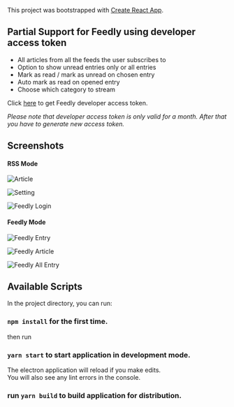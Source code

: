 This project was bootstrapped with [Create React App](https://github.com/facebook/create-react-app).

## Partial Support for Feedly using developer access token
* All articles from all the feeds the user subscribes to
* Option to show unread entries only or all entries
* Mark as read / mark as unread on chosen entry
* Auto mark as read on opened entry
* Choose which category to stream

Click [here](https://feedly.com/v3/auth/dev) to get Feedly developer access token.

*Please note that developer access token is only valid for a month. After that you have to generate new access token.*

## Screenshots
#### RSS Mode

![Article](https://raw.githubusercontent.com/salmanrameli/simple-rss-reader/master/Article.png)

![Setting](https://raw.githubusercontent.com/salmanrameli/simple-rss-reader/master/Setting.png)

![Feedly Login](https://raw.githubusercontent.com/salmanrameli/simple-rss-reader/master/Feedly%20Login.png)

#### Feedly Mode

![Feedly Entry](https://raw.githubusercontent.com/salmanrameli/simple-rss-reader/master/Feedly.png)

![Feedly Article](https://raw.githubusercontent.com/salmanrameli/simple-rss-reader/master/Feedly%20Article.png)

![Feedly All Entry](https://raw.githubusercontent.com/salmanrameli/simple-rss-reader/master/Feedly%20All.png)

## Available Scripts

In the project directory, you can run:

### `npm install` for the first time.
then run
### `yarn start` to start application in development mode.

The electron application will reload if you make edits.<br>
You will also see any lint errors in the console.

### run `yarn build` to build application for distribution.
